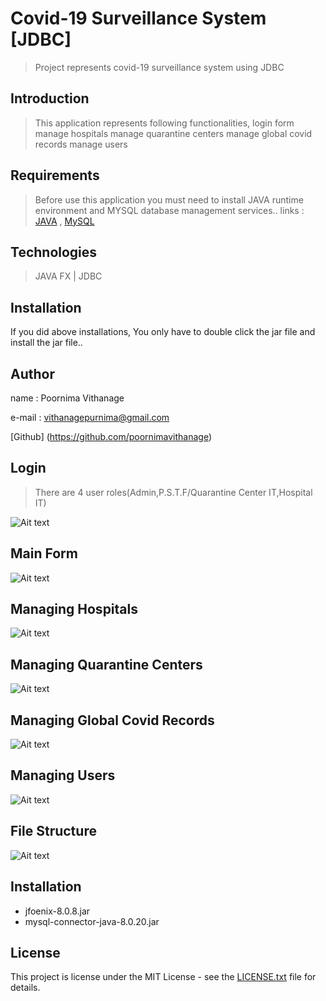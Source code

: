 # Covid-19 Surveillance System [JDBC]
> Project represents covid-19 surveillance system using JDBC


## Introduction

> This application represents following functionalities,
        login form    
        manage hospitals
	    manage quarantine centers
	    manage global covid records
	    manage users		


## Requirements

> Before use this application you must need to install JAVA runtime environment and MYSQL database management services..
links :
    [JAVA](https://www.oracle.com/technetwork/java/javase/downloads/jdk8-downloads-2133151.html) ,
    [MySQL](https://www.mysql.com/)

## Technologies
> JAVA FX | 
> JDBC


## Installation

If you did above installations, You only have to double click the jar file and install the jar file..

## Author

name  : Poornima Vithanage

e-mail : vithanagepurnima@gmail.com

[Github] (https://github.com/poornimavithanage)

## Login
> There are 4 user roles(Admin,P.S.T.F/Quarantine Center IT,Hospital IT)

![Ait text](src/img/login.png)

## Main Form
![Ait text](src/img/mainForm.png)

## Managing Hospitals
![Ait text](src/img/hospital.png)

## Managing Quarantine Centers
![Ait text](src/img/quarantineCenter.png)

## Managing Global Covid Records
![Ait text](src/img/records.png)

## Managing Users
![Ait text](src/img/users.png)

## File Structure
![Ait text](src/img/fileStructure.png)


## Installation

* jfoenix-8.0.8.jar
* mysql-connector-java-8.0.20.jar

## License

This project is license under the MIT License - see the [LICENSE.txt](LICENSE.txt) file for details.







